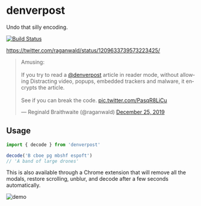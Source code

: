 # denverpost

Undo that silly encoding.

[![Build Status](https://travis-ci.org/reergymerej/denverpost.svg?branch=master)](https://travis-ci.org/reergymerej/denverpost)

https://twitter.com/raganwald/status/1209633739573223425/

<blockquote class="twitter-tweet" data-lang="en"><p lang="en" dir="ltr">Amusing:<br><br>If you try to read a <a href="https://twitter.com/denverpost?ref_src=twsrc%5Etfw">@denverpost</a> article in reader mode, without allowing Distracting video, popups, embedded trackers and malware, it encrypts the article.<br><br>See if you can break the code. <a href="https://t.co/PasqR8LiCu">pic.twitter.com/PasqR8LiCu</a></p>&mdash; Reginald Braithwaite (@raganwald) <a href="https://twitter.com/raganwald/status/1209633739573223425?ref_src=twsrc%5Etfw">December 25, 2019</a></blockquote>


## Usage

```js
import { decode } from 'denverpost'

decode('B cboe pg mbshf espoft')
// 'A band of large drones'
```

This is also available through a Chrome extension that will remove all the
modals, restore scrolling, unblur, and decode after a few seconds automatically.

![demo](http://g.recordit.co/YFdDe3OVP0.gif)
